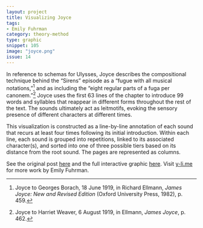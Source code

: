 ```yaml
---
layout: project
title: Visualizing Joyce
tags:
- Emily Fuhrman
category: theory-method
type: graphic
snippet: 105
image: "joyce.png"
issue: 14
---
```




In reference to schemas for Ulysses, Joyce describes the compositional technique behind the “Sirens” episode as a “fugue with all musical notations,”[^1] and as including the “eight regular parts of a fuga per canonem.”[^2] Joyce uses the first 63 lines of the chapter to introduce 99 words and syllables that reappear in different forms throughout the rest of the text. The sounds ultimately act as leitmotifs, evoking the sensory presence of different characters at different times.

This visualization is constructed as a line-by-line annotation of each sound that recurs at least four times following its initial introduction. Within each line, each sound is grouped into repetitions, linked to its associated character(s), and sorted into one of three possible tiers based on its distance from the root sound. The pages are represented as columns.

See the original post [here](http://y-li.me/projects/201406-joyce-ulysses-sirens-redux.php) and the full interactive graphic [here](http://y-li.me/x/sirens/). Visit [y-li.me](http://y-li.me/) for more work by Emily Fuhrman.

[^1]: Joyce to Georges Borach, 18 June 1919, in Richard Ellmann, *James Joyce: New and Revised Edition* (Oxford University Press, 1982), p. 459.

[^2]: Joyce to Harriet Weaver, 6 August 1919, in Ellmann, *James Joyce*, p. 462.
